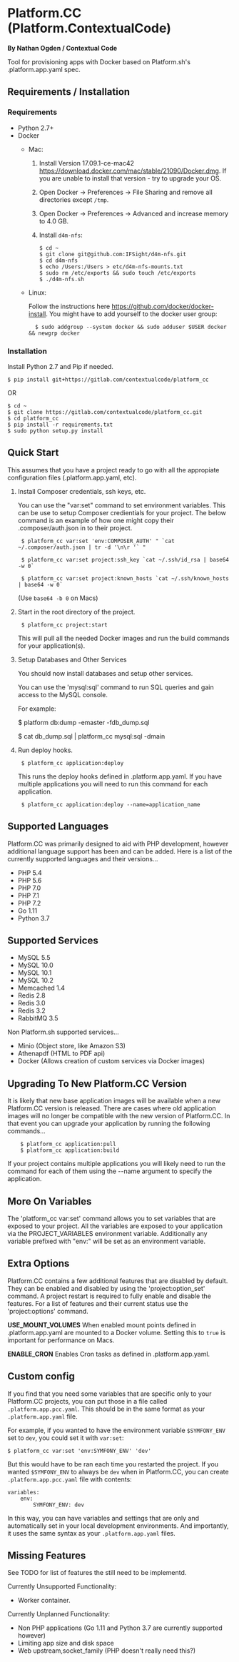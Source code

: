 Platform.CC (Platform.ContextualCode)
=====================================
**By Nathan Ogden / Contextual Code**

Tool for provisioning apps with Docker based on Platform.sh's .platform.app.yaml spec.


Requirements / Installation
---------------------------

### Requirements

- Python 2.7+
- Docker
    - Mac:
        1.  Install Version 17.09.1-ce-mac42 https://download.docker.com/mac/stable/21090/Docker.dmg. If you are unable to install that version - try to upgrade your OS.
        2.  Open Docker -> Preferences -> File Sharing and remove all directories except `/tmp`.
        3.  Open Docker -> Preferences -> Advanced and increase memory to 4.0 GB.
        4.  Install `d4m-nfs`:

                $ cd ~
                $ git clone git@github.com:IFSight/d4m-nfs.git
                $ cd d4m-nfs
                $ echo /Users:/Users > etc/d4m-nfs-mounts.txt
                $ sudo rm /etc/exports && sudo touch /etc/exports
                $ ./d4m-nfs.sh

    - Linux:

        Follow the instructions here https://github.com/docker/docker-install.
        You might have to add yourself to the docker user group:

            $ sudo addgroup --system docker && sudo adduser $USER docker && newgrp docker

### Installation

Install Python 2.7 and Pip if needed.

    $ pip install git+https://gitlab.com/contextualcode/platform_cc    

OR

    $ cd ~
    $ git clone https://gitlab.com/contextualcode/platform_cc.git
    $ cd platform_cc
    $ pip install -r requirements.txt
    $ sudo python setup.py install


Quick Start
-----------

This assumes that you have a project ready to go with all the appropiate configuration files (.platform.app.yaml, etc).

1) Install Composer credentials, ssh keys, etc.

    You can use the "var:set" command to set environment variables. This can be use to
    setup Composer credientials for your project. The below command is an example
    of how one might copy their .composer/auth.json in to their project.


        $ platform_cc var:set 'env:COMPOSER_AUTH' " `cat ~/.composer/auth.json | tr -d '\n\r '` "

        $ platform_cc var:set project:ssh_key `cat ~/.ssh/id_rsa | base64 -w 0`

        $ platform_cc var:set project:known_hosts `cat ~/.ssh/known_hosts | base64 -w 0`

    (Use `base64 -b 0` on Macs)

2) Start in the root directory of the project.

        $ platform_cc project:start

    This will pull all the needed Docker images and run the build commands for your application(s).
    
3) Setup Databases and Other Services

    You should now install databases and setup other services.

    You can use the 'mysql:sql' command to run SQL queries and gain access to the MySQL console.

    For example:

    $ platform db:dump -emaster -fdb_dump.sql

    $ cat db_dump.sql | platform_cc mysql:sql -dmain

4) Run deploy hooks.

        $ platform_cc application:deploy   

    This runs the deploy hooks defined in .platform.app.yaml. If you have multiple applications you will
    need to run this command for each application.

        $ platform_cc application:deploy --name=application_name


Supported Languages
-------------------

Platform.CC was primarily designed to aid with PHP development, however additional language support has been and can be added. Here is a list of the currently supported languages and their versions...

- PHP 5.4
- PHP 5.6
- PHP 7.0
- PHP 7.1
- PHP 7.2
- Go 1.11
- Python 3.7


Supported Services
------------------

- MySQL 5.5
- MySQL 10.0
- MySQL 10.1
- MySQL 10.2
- Memcached 1.4
- Redis 2.8
- Redis 3.0
- Redis 3.2
- RabbitMQ 3.5

Non Platform.sh supported services...

- Minio (Object store, like Amazon S3)
- Athenapdf (HTML to PDF api)
- Docker (Allows creation of custom services via Docker images)


Upgrading To New Platform.CC Version
------------------------------------

It is likely that new base application images will be available when a new Platform.CC version
is released. There are cases where old application images will no longer be compatible with the
new version of Platform.CC. In that event you can upgrade your application by running the following
commands...

        $ platform_cc application:pull
        $ platform_cc application:build

If your project contains multiple applications you will likely need to run the command for each of them
using the --name argument to specify the application.


More On Variables
-----------------

The 'platform_cc var:set' command allows you to set variables that are exposed to your
project. All the variables are exposed to your application via the PROJECT_VARIABLES
environment variable. Additionally any variable prefixed with "env:" will be set as an
environment variable.


Extra Options
-------------

Platform.CC contains a few additional features that are disabled by default. They can be enabled and
disabled by using the 'project:option_set' command. A project restart is required to fully enable and
disable the features. For a list of features and their current status use the 'project:options' command.

**USE_MOUNT_VOLUMES**
When enabled mount points defined in .platform.app.yaml are mounted to a Docker volume. Setting this to `true` is important for performance on Macs.

**ENABLE_CRON**
Enables Cron tasks as defined in .platform.app.yaml.


Custom config
-------------

If you find that you need some variables that are specific only to your Platform.CC projects, you can put those in a file called `.platform.app.pcc.yaml`. This should be in the same format as your `.platform.app.yaml` file.

For example, if you wanted to have the environment variable `$SYMFONY_ENV` set to `dev`, you could set it with `var:set`:

    $ platform_cc var:set 'env:SYMFONY_ENV' 'dev'

But this would have to be ran each time you restarted the project. If you wanted `$SYMFONY_ENV` to always be `dev` when in Platform.CC, you can create `.platform.app.pcc.yaml` file with contents:

    variables:
        env:
            SYMFONY_ENV: dev

In this way, you can have variables and settings that are only and automatically set in your local development environments. And importantly, it uses the same syntax as your `.platform.app.yaml` files.


Missing Features
----------------

See TODO for list of features the still need to be implementd.

Currently Unsupported Functionality:

- Worker container.

Currently Unplanned Functionality:

- Non PHP applications (Go 1.11 and Python 3.7 are currently supported however)
- Limiting app size and disk space
- Web upstream,socket_family (PHP doesn't really need this?)


